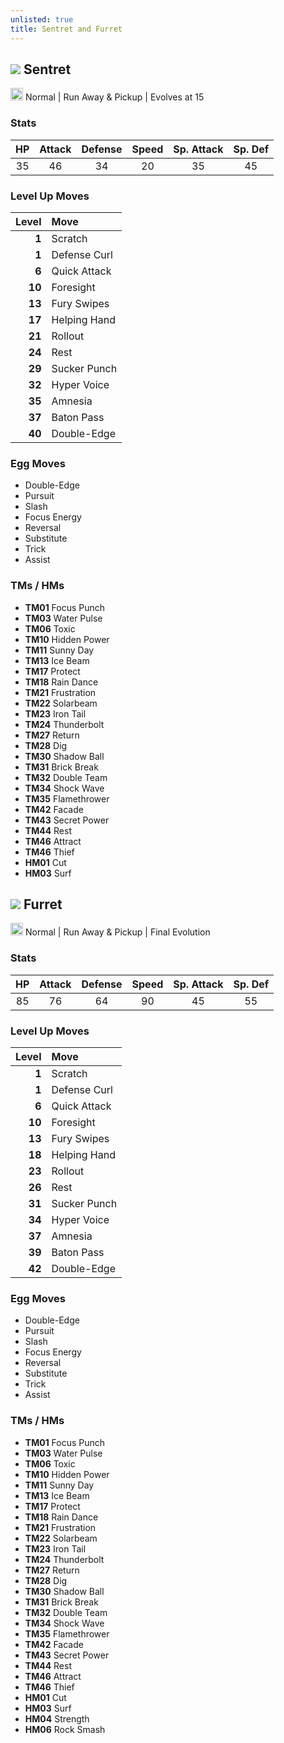 ```yaml
---
unlisted: true
title: Sentret and Furret
---
```

## ![](https://serebii.net/emerald/pokemon/161.png) Sentret
<img src="https://archives.bulbagarden.net/media/upload/thumb/9/95/Normal_icon_SwSh.png/64px-Normal_icon_SwSh.png" width="20px" height="20px"> Normal | Run Away & Pickup | Evolves at 15

### Stats

| HP | Attack | Defense | Speed | Sp. Attack | Sp. Def |
|:---:|:---:|:---:|:---:|:---:|:---:|
| 35 | 46 | 34 | 20 | 35 | 45 |

### Level Up Moves

| Level | Move |
|---:|:---|
| **1** | Scratch |
| **1** | Defense Curl |
| **6** | Quick Attack |
| **10** | Foresight |
| **13** | Fury Swipes |
| **17** | Helping Hand |
| **21** | Rollout |
| **24** | Rest |
| **29** | Sucker Punch |
| **32** | Hyper Voice |
| **35** | Amnesia |
| **37** | Baton Pass |
| **40** | Double-Edge |

### Egg Moves
 - Double-Edge
 - Pursuit
 - Slash
 - Focus Energy
 - Reversal
 - Substitute
 - Trick
 - Assist

### TMs / HMs
 - **TM01** Focus Punch
 - **TM03** Water Pulse
 - **TM06** Toxic
 - **TM10** Hidden Power
 - **TM11** Sunny Day
 - **TM13** Ice Beam
 - **TM17** Protect
 - **TM18** Rain Dance
 - **TM21** Frustration
 - **TM22** Solarbeam
 - **TM23** Iron Tail
 - **TM24** Thunderbolt
 - **TM27** Return
 - **TM28** Dig
 - **TM30** Shadow Ball
 - **TM31** Brick Break
 - **TM32** Double Team
 - **TM34** Shock Wave
 - **TM35** Flamethrower
 - **TM42** Facade
 - **TM43** Secret Power
 - **TM44** Rest
 - **TM46** Attract
 - **TM46** Thief
 - **HM01** Cut
 - **HM03** Surf

## ![](https://serebii.net/emerald/pokemon/162.png) Furret
<img src="https://archives.bulbagarden.net/media/upload/thumb/9/95/Normal_icon_SwSh.png/64px-Normal_icon_SwSh.png" width="20px" height="20px"> Normal | Run Away & Pickup | Final Evolution

### Stats

| HP | Attack | Defense | Speed | Sp. Attack | Sp. Def |
|:---:|:---:|:---:|:---:|:---:|:---:|
| 85 | 76 | 64 | 90 | 45 | 55 |

### Level Up Moves

| Level | Move |
|---:|:---|
| **1** | Scratch |
| **1** | Defense Curl |
| **6** | Quick Attack |
| **10** | Foresight |
| **13** | Fury Swipes |
| **18** | Helping Hand |
| **23** | Rollout |
| **26** | Rest |
| **31** | Sucker Punch |
| **34** | Hyper Voice |
| **37** | Amnesia |
| **39** | Baton Pass |
| **42** | Double-Edge |

### Egg Moves
 - Double-Edge
 - Pursuit
 - Slash
 - Focus Energy
 - Reversal
 - Substitute
 - Trick
 - Assist

### TMs / HMs
 - **TM01** Focus Punch
 - **TM03** Water Pulse
 - **TM06** Toxic
 - **TM10** Hidden Power
 - **TM11** Sunny Day
 - **TM13** Ice Beam
 - **TM17** Protect
 - **TM18** Rain Dance
 - **TM21** Frustration
 - **TM22** Solarbeam
 - **TM23** Iron Tail
 - **TM24** Thunderbolt
 - **TM27** Return
 - **TM28** Dig
 - **TM30** Shadow Ball
 - **TM31** Brick Break
 - **TM32** Double Team
 - **TM34** Shock Wave
 - **TM35** Flamethrower
 - **TM42** Facade
 - **TM43** Secret Power
 - **TM44** Rest
 - **TM46** Attract
 - **TM46** Thief
 - **HM01** Cut
 - **HM03** Surf
 - **HM04** Strength
 - **HM06** Rock Smash
